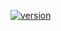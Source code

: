[![version](https://img.shields.io/badge/version-v5.9.0-blue)](https://github.com/deviceinsight/kafkactl/releases/tag/v5.9.0)

